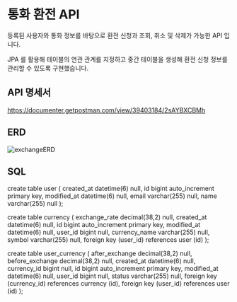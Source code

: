 # 통화 환전 API

등록된 사용자와 통화 정보를 바탕으로 환전 신청과 조회, 취소 및 삭제가 가능한 API 입니다.

JPA 를 활용해 테이블의 연관 관계를 지정하고 중간 테이블을 생성해 환전 신청 정보를 관리할 수 있도록 구현했습니다.


## API 명세서

https://documenter.getpostman.com/view/39403184/2sAYBXCBMh

## ERD

![exchangeERD](https://github.com/user-attachments/assets/539ac3e3-1745-48c8-a651-4147e05e2110)

## SQL

create table user
(
	created_at datetime(6) null,
	id bigint auto_increment
		primary key,
	modified_at datetime(6) null,
	email varchar(255) null,
	name varchar(255) null
);

create table currency
(
	exchange_rate decimal(38,2) null,
	created_at datetime(6) null,
	id bigint auto_increment primary key,
	modified_at datetime(6) null,
	user_id bigint null,
	currency_name varchar(255) null,
	symbol varchar(255) null,
	foreign key (user_id) references user (id)
);

create table user_currency
(
	after_exchange decimal(38,2) null,
	before_exchange decimal(38,2) null,
	created_at datetime(6) null,
	currency_id bigint null,
	id bigint auto_increment primary key,
	modified_at datetime(6) null,
	user_id bigint null,
	status varchar(255) null,
	foreign key (currency_id) references currency (id),
	foreign key (user_id) references user (id)
);
